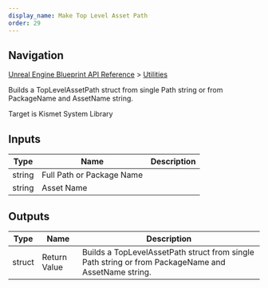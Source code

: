 ```yaml
---
display_name: Make Top Level Asset Path
order: 29
---
```

## Navigation

[Unreal Engine Blueprint API Reference](https://dev.epicgames.com/documentation/en-us/unreal-engine/BlueprintAPI) > [Utilities](https://dev.epicgames.com/documentation/en-us/unreal-engine/BlueprintAPI/Utilities)

Builds a TopLevelAssetPath struct from single Path string or from PackageName and AssetName string.

Target is Kismet System Library

## Inputs

| Type | Name | Description |
| --- | --- | --- |
| string | Full Path or Package Name |  |
| string | Asset Name |  |

## Outputs

| Type | Name | Description |
| --- | --- | --- |
| struct | Return Value | Builds a TopLevelAssetPath struct from single Path string or from PackageName and AssetName string. |
